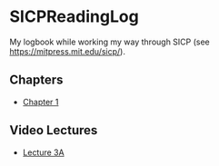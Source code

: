# SICPReadingLog
My logbook while working my way through SICP (see https://mitpress.mit.edu/sicp/).

## Chapters

* [Chapter 1](/chapter1)

## Video Lectures

* [Lecture 3A](/lect3A)
